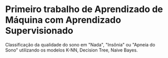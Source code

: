 # Primeiro trabalho de Aprendizado de Máquina com Aprendizado Supervisionado
Classificação da qualidade do sono em "Nada", "Insônia" ou "Apneia do Sono" utilizando os modelos K-NN, Decision Tree, Naive Bayes.
